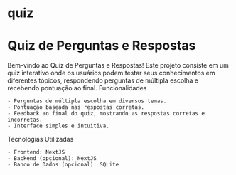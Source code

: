 # quiz

# Quiz de Perguntas e Respostas

Bem-vindo ao Quiz de Perguntas e Respostas! Este projeto consiste em um quiz interativo onde os usuários podem testar seus conhecimentos em diferentes tópicos, respondendo perguntas de múltipla escolha e recebendo pontuação ao final.
Funcionalidades

    - Perguntas de múltipla escolha em diversos temas.
    - Pontuação baseada nas respostas corretas.
    - Feedback ao final do quiz, mostrando as respostas corretas e incorretas.
    - Interface simples e intuitiva.

Tecnologias Utilizadas

    - Frontend: NextJS
    - Backend (opcional): NextJS
    - Banco de Dados (opcional): SQLite
